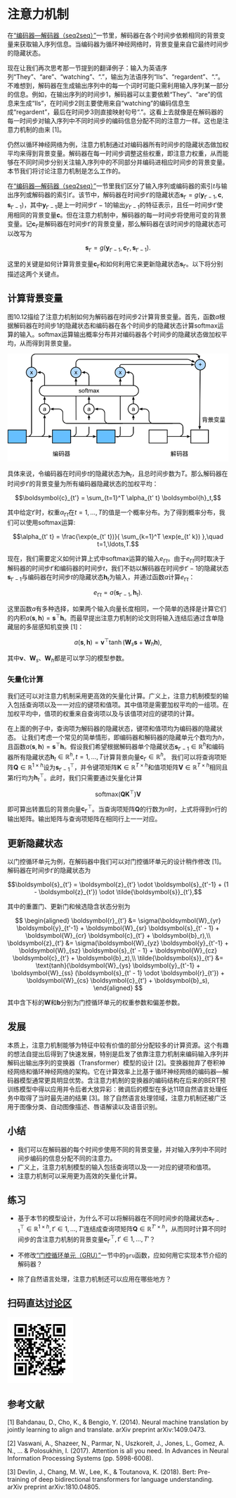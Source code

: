 # 注意力机制

在[“编码器—解码器（seq2seq）”](seq2seq.md)一节里，解码器在各个时间步依赖相同的背景变量来获取输入序列信息。当编码器为循环神经网络时，背景变量来自它最终时间步的隐藏状态。

现在让我们再次思考那一节提到的翻译例子：输入为英语序列“They”、“are”、“watching”、“.”，输出为法语序列“Ils”、“regardent”、“.”。不难想到，解码器在生成输出序列中的每一个词时可能只需利用输入序列某一部分的信息。例如，在输出序列的时间步1，解码器可以主要依赖“They”、“are”的信息来生成“Ils”，在时间步2则主要使用来自“watching”的编码信息生成“regardent”，最后在时间步3则直接映射句号“.”。这看上去就像是在解码器的每一时间步对输入序列中不同时间步的编码信息分配不同的注意力一样。这也是注意力机制的由来 [1]。

仍然以循环神经网络为例，注意力机制通过对编码器所有时间步的隐藏状态做加权平均来得到背景变量。解码器在每一时间步调整这些权重，即注意力权重，从而能够在不同时间步分别关注输入序列中的不同部分并编码进相应时间步的背景变量。本节我们将讨论注意力机制是怎么工作的。


在[“编码器—解码器（seq2seq）”](seq2seq.md)一节里我们区分了输入序列或编码器的索引$t$与输出序列或解码器的索引$t'$。该节中，解码器在时间步$t'$的隐藏状态$\boldsymbol{s}_{t'} = g(\boldsymbol{y}_{t'-1}, \boldsymbol{c}, \boldsymbol{s}_{t'-1})$，其中$\boldsymbol{y}_{t'-1}$是上一时间步$t'-1$的输出$y_{t'-1}$的特征表示，且任一时间步$t'$使用相同的背景变量$\boldsymbol{c}$。但在注意力机制中，解码器的每一时间步将使用可变的背景变量。记$\boldsymbol{c}_{t'}$是解码器在时间步$t'$的背景变量，那么解码器在该时间步的隐藏状态可以改写为

$$\boldsymbol{s}_{t'} = g(\boldsymbol{y}_{t'-1}, \boldsymbol{c}_{t'}, \boldsymbol{s}_{t'-1}).$$

这里的关键是如何计算背景变量$\boldsymbol{c}_{t'}$和如何利用它来更新隐藏状态$\boldsymbol{s}_{t'}$。以下将分别描述这两个关键点。


## 计算背景变量

图10.12描绘了注意力机制如何为解码器在时间步2计算背景变量。首先，函数$a$根据解码器在时间步1的隐藏状态和编码器在各个时间步的隐藏状态计算softmax运算的输入。softmax运算输出概率分布并对编码器各个时间步的隐藏状态做加权平均，从而得到背景变量。

![编码器—解码器上的注意力机制](../img/attention.svg)


具体来说，令编码器在时间步$t$的隐藏状态为$\boldsymbol{h}_t$，且总时间步数为$T$。那么解码器在时间步$t'$的背景变量为所有编码器隐藏状态的加权平均：

$$\boldsymbol{c}_{t'} = \sum_{t=1}^T \alpha_{t' t} \boldsymbol{h}_t,$$

其中给定$t'$时，权重$\alpha_{t' t}$在$t=1,\ldots,T$的值是一个概率分布。为了得到概率分布，我们可以使用softmax运算:

$$\alpha_{t' t} = \frac{\exp(e_{t' t})}{ \sum_{k=1}^T \exp(e_{t' k}) },\quad t=1,\ldots,T.$$

现在，我们需要定义如何计算上式中softmax运算的输入$e_{t' t}$。由于$e_{t' t}$同时取决于解码器的时间步$t'$和编码器的时间步$t$，我们不妨以解码器在时间步$t'-1$的隐藏状态$\boldsymbol{s}_{t' - 1}$与编码器在时间步$t$的隐藏状态$\boldsymbol{h}_t$为输入，并通过函数$a$计算$e_{t' t}$：

$$e_{t' t} = a(\boldsymbol{s}_{t' - 1}, \boldsymbol{h}_t).$$


这里函数$a$有多种选择，如果两个输入向量长度相同，一个简单的选择是计算它们的内积$a(\boldsymbol{s}, \boldsymbol{h})=\boldsymbol{s}^\top \boldsymbol{h}$。而最早提出注意力机制的论文则将输入连结后通过含单隐藏层的多层感知机变换 [1]：

$$a(\boldsymbol{s}, \boldsymbol{h}) = \boldsymbol{v}^\top \tanh(\boldsymbol{W}_s \boldsymbol{s} + \boldsymbol{W}_h \boldsymbol{h}),$$

其中$\boldsymbol{v}$、$\boldsymbol{W}_s$、$\boldsymbol{W}_h$都是可以学习的模型参数。

### 矢量化计算

我们还可以对注意力机制采用更高效的矢量化计算。广义上，注意力机制模型的输入包括查询项以及一一对应的键项和值项。其中值项是需要加权平均的一组项。在加权平均中，值项的权重来自查询项以及与该值项对应的键项的计算。

在上面的例子中，查询项为解码器的隐藏状态，键项和值项均为编码器的隐藏状态。
让我们考虑一个常见的简单情形，即编码器和解码器的隐藏单元个数均为$h$，且函数$a(\boldsymbol{s}, \boldsymbol{h})=\boldsymbol{s}^\top \boldsymbol{h}$。假设我们希望根据解码器单个隐藏状态$\boldsymbol{s}_{t' - 1} \in \mathbb{R}^{h}$和编码器所有隐藏状态$\boldsymbol{h}_t \in \mathbb{R}^{h}, t = 1,\ldots,T$计算背景向量$\boldsymbol{c}_{t'}\in \mathbb{R}^{h}$。
我们可以将查询项矩阵$\boldsymbol{Q} \in \mathbb{R}^{1 \times h}$设为$\boldsymbol{s}_{t' - 1}^\top$，并令键项矩阵$\boldsymbol{K} \in \mathbb{R}^{T \times h}$和值项矩阵$\boldsymbol{V} \in \mathbb{R}^{T \times h}$相同且第$t$行均为$\boldsymbol{h}_t^\top$。此时，我们只需要通过矢量化计算

$$\text{softmax}(\boldsymbol{Q}\boldsymbol{K}^\top)\boldsymbol{V}$$

即可算出转置后的背景向量$\boldsymbol{c}_{t'}^\top$。当查询项矩阵$\boldsymbol{Q}$的行数为$n$时，上式将得到$n$行的输出矩阵。输出矩阵与查询项矩阵在相同行上一一对应。



## 更新隐藏状态

以门控循环单元为例，在解码器中我们可以对门控循环单元的设计稍作修改 [1]。
解码器在时间步$t'$的隐藏状态为

$$\boldsymbol{s}_{t'} = \boldsymbol{z}_{t'} \odot \boldsymbol{s}_{t'-1}  + (1 - \boldsymbol{z}_{t'}) \odot \tilde{\boldsymbol{s}}_{t'},$$

其中的重置门、更新门和候选隐含状态分别为


$$
\begin{aligned}
\boldsymbol{r}_{t'} &= \sigma(\boldsymbol{W}_{yr} \boldsymbol{y}_{t'-1} + \boldsymbol{W}_{sr} \boldsymbol{s}_{t' - 1} + \boldsymbol{W}_{cr} \boldsymbol{c}_{t'} + \boldsymbol{b}_r),\\
\boldsymbol{z}_{t'} &= \sigma(\boldsymbol{W}_{yz} \boldsymbol{y}_{t'-1} + \boldsymbol{W}_{sz} \boldsymbol{s}_{t' - 1} + \boldsymbol{W}_{cz} \boldsymbol{c}_{t'} + \boldsymbol{b}_z),\\
\tilde{\boldsymbol{s}}_{t'} &= \text{tanh}(\boldsymbol{W}_{ys} \boldsymbol{y}_{t'-1} + \boldsymbol{W}_{ss} (\boldsymbol{s}_{t' - 1} \odot \boldsymbol{r}_{t'}) + \boldsymbol{W}_{cs} \boldsymbol{c}_{t'} + \boldsymbol{b}_s),
\end{aligned}
$$

其中含下标的$\boldsymbol{W}$和$\boldsymbol{b}$分别为门控循环单元的权重参数和偏差参数。



## 发展

本质上，注意力机制能够为特征中较有价值的部分分配较多的计算资源。这个有趣的想法自提出后得到了快速发展，特别是启发了依靠注意力机制来编码输入序列并解码出输出序列的变换器（Transformer）模型的设计 [2]。变换器抛弃了卷积神经网络和循环神经网络的架构。它在计算效率上比基于循环神经网络的编码器—解码器模型通常更具明显优势。含注意力机制的变换器的编码结构在后来的BERT预训练模型中得以应用并令后者大放异彩：微调后的模型在多达11项自然语言处理任务中取得了当时最先进的结果 [3]。除了自然语言处理领域，注意力机制还被广泛用于图像分类、自动图像描述、唇语解读以及语音识别。


## 小结

* 我们可以在解码器的每个时间步使用不同的背景变量，并对输入序列中不同时间步编码的信息分配不同的注意力。
* 广义上，注意力机制模型的输入包括查询项以及一一对应的键项和值项。
* 注意力机制可以采用更为高效的矢量化计算。


## 练习

* 基于本节的模型设计，为什么不可以将解码器在不同时间步的隐藏状态$\boldsymbol{s}_{t' - 1}^\top \in \mathbb{R}^{1 \times h}, t' \in 1, \ldots, T'$连结成查询项矩阵$\boldsymbol{Q} \in \mathbb{R}^{T' \times h}$，从而同时计算不同时间步的含注意力机制的背景变量$\boldsymbol{c}_{t'}^\top, t' \in 1, \ldots, T'$？

* 不修改[“门控循环单元（GRU）”](../chapter_recurrent-neural-networks/gru.md)一节中的`gru`函数，应如何用它实现本节介绍的解码器？

* 除了自然语言处理，注意力机制还可以应用在哪些地方？

## 扫码直达[讨论区](https://discuss.gluon.ai/t/topic/6759)

![](../img/qr_attention.svg)


## 参考文献

[1] Bahdanau, D., Cho, K., & Bengio, Y. (2014). Neural machine translation by jointly learning to align and translate. arXiv preprint arXiv:1409.0473.

[2] Vaswani, A., Shazeer, N., Parmar, N., Uszkoreit, J., Jones, L., Gomez, A. N., ... & Polosukhin, I. (2017). Attention is all you need. In Advances in Neural Information Processing Systems (pp. 5998-6008).

[3] Devlin, J., Chang, M. W., Lee, K., & Toutanova, K. (2018). Bert: Pre-training of deep bidirectional transformers for language understanding. arXiv preprint arXiv:1810.04805.
